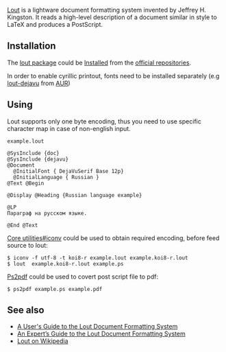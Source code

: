 [Lout](http://savannah.nongnu.org/projects/lout) is a lightware document formatting system invented by Jeffrey H. Kingston. It reads a high-level description of a document similar in style to LaTeX and produces a PostScript.

## Installation

The [lout package](https://www.archlinux.org/packages/community/x86_64/lout) could be [Installed](/index.php/Install "Install") from the [official repositories](/index.php/Official_repositories "Official repositories").

In order to enable cyrillic printout, fonts need to be installed separately (e.g [lout-dejavu](https://aur.archlinux.org/packages/lout-dejavu-git) from [AUR](/index.php/AUR "AUR"))

## Using

Lout supports only one byte encoding, thus you need to use specific character map in case of non-english input.

 `example.lout` 
```
@SysInclude {doc}
@SysInclude {dejavu}
@Document
  @InitialFont { DejaVuSerif Base 12p}
  @InitialLanguage { Russian }
@Text @Begin

@Display @Heading {Russian language example}

@LP
Параграф на русском языке.

@End @Text

```

[Core utilities#iconv](/index.php/Core_utilities#iconv "Core utilities") could be used to obtain required encoding, before feed source to lout:

```
$ iconv -f utf-8 -t koi8-r example.lout example.koi8-r.lout
$ lout  example.koi8-r.lout example.ps

```

[Ps2pdf](/index.php/Ps2pdf "Ps2pdf") could be used to covert post script file to pdf:

```
$ ps2pdf example.ps example.pdf

```

## See also

*   [A User's Guide to the Lout Document Formatting System](https://src.fedoraproject.org/repo/pkgs/lout/user-guide.pdf/10b5825ad7e3e9d801aab159bce41545/user-guide.pdf)
*   [An Expert’s Guide to the Lout Document Formatting System](https://src.fedoraproject.org/repo/pkgs/lout/expert-guide.pdf/6952736ef663234ad0585ac7de29ccd6/expert-guide.pdf)
*   [Lout on Wikipedia](https://en.wikipedia.org/wiki/Lout_(software) "wikipedia:Lout (software)")
